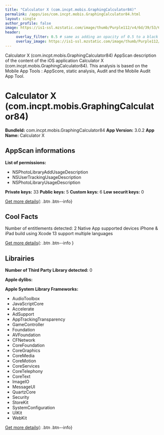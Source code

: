 ```yaml
---
title: "Calculator X (com.incpt.mobis.GraphingCalculator84)"
permalink: /apps/ios/com.incpt.mobis.GraphingCalculator84.html
layout: single
author_profile: false
image: https://is1-ssl.mzstatic.com/image/thumb/Purple112/v4/6d/39/53/6d39539e-f31d-5b9d-058b-8da7faeed283/AppIcon-0-0-1x_U007emarketing-0-0-0-10-0-0-sRGB-0-0-0-GLES2_U002c0-512MB-85-220-0-0.png/512x512bb.jpg
header: 
     overlay_filter: 0.5 # same as adding an opacity of 0.5 to a black background
     overlay_image: https://is1-ssl.mzstatic.com/image/thumb/Purple112/v4/6d/39/53/6d39539e-f31d-5b9d-058b-8da7faeed283/AppIcon-0-0-1x_U007emarketing-0-0-0-10-0-0-sRGB-0-0-0-GLES2_U002c0-512MB-85-220-0-0.png/512x512bb.jpg
---
```

Calculator X (com.incpt.mobis.GraphingCalculator84) AppScan description of the content of the iOS application Calculator X (com.incpt.mobis.GraphingCalculator84). This analysis is based on the Mobile App Tools : AppScore, static analysis, Audit and the Mobile Audit App Tool.

# Calculator X (com.incpt.mobis.GraphingCalculator84)

**BundleId:** com.incpt.mobis.GraphingCalculator84
**App Version:** 3.0.2
**App Name:** Calculator X


## AppScan informations 

**List of permissions:** 
- NSPhotoLibraryAddUsageDescription
- NSUserTrackingUsageDescription
- NSPhotoLibraryUsageDescription
  
  
**Private keys:** 33
**Public keys:** 5
**Custom keys:** 6
**Low securit keys:** 0
  
[Get more details](/pricing.html){: .btn .btn--info}

## Cool Facts

Number of entitlements detected: 2
Native App
supported devices iPhone & iPad
build using Xcode 13
support multiple languages
  
[Get more details](/pricing.html){: .btn .btn--info }

## Librairies 
**Number of Third Party Library detected:** 0


**Apple dylibs:**


**Apple System Library Frameworks:**
- AudioToolbox
- JavaScriptCore
- Accelerate
- AdSupport
- AppTrackingTransparency
- GameController
- Foundation
- AVFoundation
- CFNetwork
- CoreFoundation
- CoreGraphics
- CoreMedia
- CoreMotion
- CoreServices
- CoreTelephony
- CoreText
- ImageIO
- MessageUI
- QuartzCore
- Security
- StoreKit
- SystemConfiguration
- UIKit
- WebKit


  
[Get more details](/pricing.html){: .btn .btn--info}

